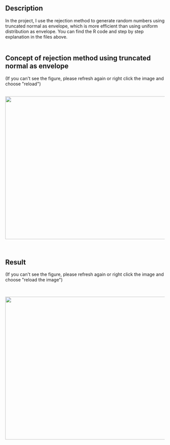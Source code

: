 ## Description
In the project, I use the rejection method to generate random numbers using truncated normal as envelope, which is more efficient than using uniform distribution as envelope. You can find the R code and step by step explanation in the files above.<br/>
<br/>

## Concept of rejection method using truncated normal as envelope
(If you can't see the figure, please refresh again or right click the image and choose "reload")<br/>
<br/>
<p align="center">
  <img src="https://drive.google.com/uc?export=view&id=1pGWA_aawVH4i5SdAAOmDconESHWa85PH"  width="600" height="450">
</p>
<br/>

## Result
(If you can't see the figure, please refresh again or right click the image and choose "reload the image")<br/>

<br/>
<p align="center">
  <img src="https://drive.google.com/uc?export=view&id=1g7mJs30PAhz7sYG_lRido8d8N7C_ol3l"  width="600" height="450">
</p>
